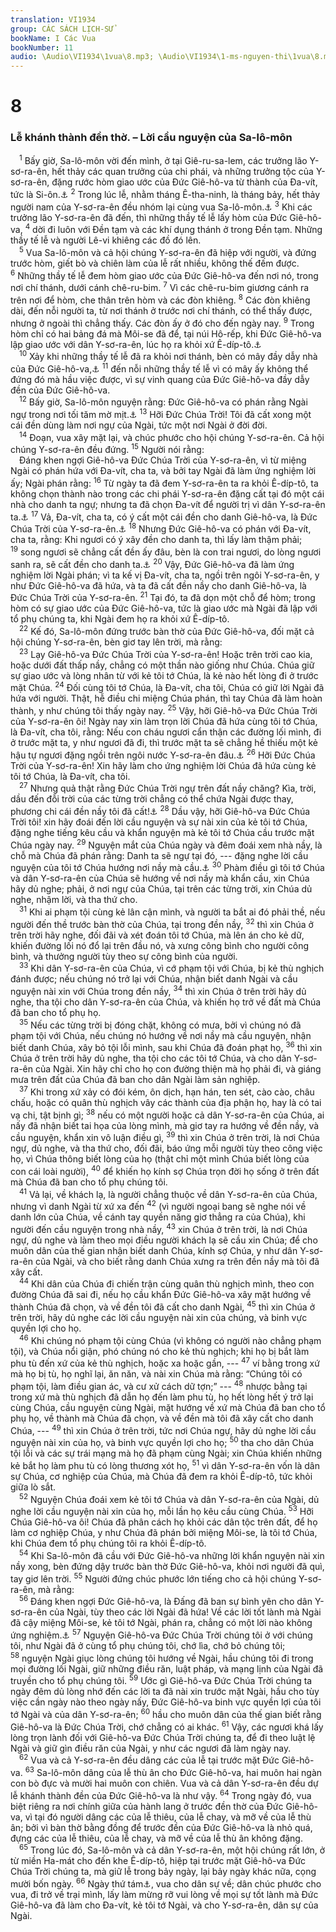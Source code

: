 ```yaml
---
translation: VI1934
group: CÁC SÁCH LỊCH-SỬ
bookName: I Các Vua 
bookNumber: 11
audio: \Audio\VI1934\1vua\8.mp3; \Audio\VI1934\1-ms-nguyen-thi\1vua\8.mp3
---
```


<div class="title"><h1>8</h1><h3>Lễ khánh thành đền thờ. – Lời cầu nguyện của Sa-lô-môn</h3></div>
<span class="verse 1vua_8_1"> <sup>1</sup> Bấy giờ, Sa-lô-môn vời đến mình, ở tại Giê-ru-sa-lem, các trưởng lão Y-sơ-ra-ên, hết thảy các quan trưởng của chi phái, và những trưởng tộc của Y-sơ-ra-ên, đặng rước hòm giao ước của Đức Giê-hô-va từ thành của Đa-vít, tức là Si-ôn.<a data-toggle="tooltip" data-placement="bottom" title="2Sa 6:12-16; 1Su 15:25-29">⚓</a></span>
<span class="verse 1vua_8_2"><sup>2</sup> Trong lúc lễ, nhằm tháng Ê-tha-ninh, là tháng bảy, hết thảy người nam của Y-sơ-ra-ên đều nhóm lại cùng vua Sa-lô-môn.<a data-toggle="tooltip" data-placement="bottom" title="Le 23:34">⚓</a></span>
<span class="verse 1vua_8_3"><sup>3</sup> Khi các trưởng lão Y-sơ-ra-ên đã đến, thì những thầy tế lễ lấy hòm của Đức Giê-hô-va, </span>
<span class="verse 1vua_8_4"><sup>4</sup> dời đi luôn với Đền tạm và các khí dụng thánh ở trong Đền tạm. Những thầy tế lễ và người Lê-vi khiêng các đồ đó lên. <br/></span>
<span class="verse 1vua_8_5"> <sup>5</sup> Vua Sa-lô-môn và cả hội chúng Y-sơ-ra-ên đã hiệp với người, và đứng trước hòm, giết bò và chiên làm của lễ rất nhiều, không thế đếm được. </span>
<span class="verse 1vua_8_6"><sup>6</sup> Những thầy tế lễ đem hòm giao ước của Đức Giê-hô-va đến nơi nó, trong nơi chí thánh, dưới cánh chê-ru-bim. </span>
<span class="verse 1vua_8_7"><sup>7</sup> Vì các chê-ru-bim giương cánh ra trên nơi để hòm, che thân trên hòm và các đòn khiêng. </span>
<span class="verse 1vua_8_8"><sup>8</sup> Các đòn khiêng dài, đến nỗi người ta, từ nơi thánh ở trước nơi chí thánh, có thể thấy được, nhưng ở ngoài thì chẳng thấy. Các đòn ấy ở đó cho đến ngày nay. </span>
<span class="verse 1vua_8_9"><sup>9</sup> Trong hòm chỉ có hai bảng đá mà Môi-se đã để, tại núi Hô-rếp, khi Đức Giê-hô-va lập giao ước với dân Y-sơ-ra-ên, lúc họ ra khỏi xứ Ê-díp-tô.<a data-toggle="tooltip" data-placement="bottom" title="Phu 10:5">⚓</a><br/></span>
<span class="verse 1vua_8_10"> <sup>10</sup> Xảy khi những thầy tế lễ đã ra khỏi nơi thánh, bèn có mây đầy dẫy nhà của Đức Giê-hô-va,<a data-toggle="tooltip" data-placement="bottom" title="Xu 40:34-35">⚓</a></span>
<span class="verse 1vua_8_11"><sup>11</sup> đến nỗi những thầy tế lễ vì có mây ấy không thể đứng đó mà hầu việc được, vì sự vinh quang của Đức Giê-hô-va đầy dẫy đền của Đức Giê-hô-va. <br/></span>
<span class="verse 1vua_8_12"> <sup>12</sup> Bấy giờ, Sa-lô-môn nguyện rằng: Đức Giê-hô-va có phán rằng Ngài ngự trong nơi tối tăm mờ mịt.<a data-toggle="tooltip" data-placement="bottom" title="Thi 18:11; 97:2">⚓</a></span>
<span class="verse 1vua_8_13"><sup>13</sup> Hỡi Đức Chúa Trời! Tôi đã cất xong một cái đền dùng làm nơi ngự của Ngài, tức một nơi Ngài ở đời đời. <br/></span>
<span class="verse 1vua_8_14"> <sup>14</sup> Đoạn, vua xây mặt lại, và chúc phước cho hội chúng Y-sơ-ra-ên. Cả hội chúng Y-sơ-ra-ên đều đứng. </span>
<span class="verse 1vua_8_15"><sup>15</sup> Người nói rằng: <br/> Đáng khen ngợi Giê-hô-va Đức Chúa Trời của Y-sơ-ra-ên, vì từ miệng Ngài có phán hứa với Đa-vít, cha ta, và bởi tay Ngài đã làm ứng nghiệm lời ấy; Ngài phán rằng: </span>
<span class="verse 1vua_8_16"><sup>16</sup> Từ ngày ta đã đem Y-sơ-ra-ên ta ra khỏi Ê-díp-tô, ta không chọn thành nào trong các chi phái Y-sơ-ra-ên đặng cất tại đó một cái nhà cho danh ta ngự; nhưng ta đã chọn Đa-vít để người trị vì dân Y-sơ-ra-ên ta.<a data-toggle="tooltip" data-placement="bottom" title="2Sa 7:4-11; 1Su 17:3-10">⚓</a></span>
<span class="verse 1vua_8_17"><sup>17</sup> Vả, Đa-vít, cha ta, có ý cất một cái đền cho danh Giê-hô-va, là Đức Chúa Trời của Y-sơ-ra-ên.<a data-toggle="tooltip" data-placement="bottom" title="2Sa 7:1-3; 1Su 17:1-2">⚓</a></span>
<span class="verse 1vua_8_18"><sup>18</sup> Nhưng Đức Giê-hô-va có phán với Đa-vít, cha ta, rằng: Khi ngươi có ý xây đền cho danh ta, thì lấy làm thậm phải; </span>
<span class="verse 1vua_8_19"><sup>19</sup> song ngươi sẽ chẳng cất đền ấy đâu, bèn là con trai ngươi, do lòng ngươi sanh ra, sẽ cất đền cho danh ta.<a data-toggle="tooltip" data-placement="bottom" title="2Sa 7:12-13; 1Su 17:11-12">⚓</a></span>
<span class="verse 1vua_8_20"><sup>20</sup> Vậy, Đức Giê-hô-va đã làm ứng nghiệm lời Ngài phán; vì ta kế vị Đa-vít, cha ta, ngồi trên ngôi Y-sơ-ra-ên, y như Đức Giê-hô-va đã hứa, và ta đã cất đền nầy cho danh Giê-hô-va, là Đức Chúa Trời của Y-sơ-ra-ên. </span>
<span class="verse 1vua_8_21"><sup>21</sup> Tại đó, ta đã dọn một chỗ để hòm; trong hòm có sự giao ước của Đức Giê-hô-va, tức là giao ước mà Ngài đã lập với tổ phụ chúng ta, khi Ngài đem họ ra khỏi xứ Ê-díp-tô. <br/></span>
<span class="verse 1vua_8_22"> <sup>22</sup> Kế đó, Sa-lô-môn đứng trước bàn thờ của Đức Giê-hô-va, đối mặt cả hội chúng Y-sơ-ra-ên, bèn giơ tay lên trời, mà rằng: <br/></span>
<span class="verse 1vua_8_23"> <sup>23</sup> Lạy Giê-hô-va Đức Chúa Trời của Y-sơ-ra-ên! Hoặc trên trời cao kia, hoặc dưới đất thấp nầy, chẳng có một thần nào giống như Chúa. Chúa giữ sự giao ước và lòng nhân từ với kẻ tôi tớ Chúa, là kẻ nào hết lòng đi ở trước mặt Chúa. </span>
<span class="verse 1vua_8_24"><sup>24</sup> Đối cùng tôi tớ Chúa, là Đa-vít, cha tôi, Chúa có giữ lời Ngài đã hứa với người. Thật, hễ điều chi miệng Chúa phán, thì tay Chúa đã làm hoàn thành, y như chúng tôi thấy ngày nay. </span>
<span class="verse 1vua_8_25"><sup>25</sup> Vậy, hỡi Giê-hô-va Đức Chúa Trời của Y-sơ-ra-ên ôi! Ngày nay xin làm trọn lời Chúa đã hứa cùng tôi tớ Chúa, là Đa-vít, cha tôi, rằng: Nếu con cháu ngươi cẩn thận các đường lối mình, đi ở trước mặt ta, y như ngươi đã đi, thì trước mặt ta sẽ chẳng hề thiếu một kẻ hậu tự ngươi đặng ngồi trên ngôi nước Y-sơ-ra-ên đâu.<a data-toggle="tooltip" data-placement="bottom" title="1Vua 2:4">⚓</a></span>
<span class="verse 1vua_8_26"><sup>26</sup> Hỡi Đức Chúa Trời của Y-sơ-ra-ên! Xin hãy làm cho ứng nghiệm lời Chúa đã hứa cùng kẻ tôi tớ Chúa, là Đa-vít, cha tôi. <br/></span>
<span class="verse 1vua_8_27"> <sup>27</sup> Nhưng quả thật rằng Đức Chúa Trời ngự trên đất nầy chăng? Kìa, trời, dầu đến đỗi trời của các từng trời chẳng có thể chứa Ngài được thay, phương chi cái đền nầy tôi đã cất!<a data-toggle="tooltip" data-placement="bottom" title="2Su 2:6">⚓</a></span>
<span class="verse 1vua_8_28"><sup>28</sup> Dầu vậy, hỡi Giê-hô-va Đức Chúa Trời tôi! xin hãy đoái đến lời cầu nguyện và sự nài xin của kẻ tôi tớ Chúa, đặng nghe tiếng kêu cầu và khẩn nguyện mà kẻ tôi tớ Chúa cầu trước mặt Chúa ngày nay. </span>
<span class="verse 1vua_8_29"><sup>29</sup> Nguyện mắt của Chúa ngày và đêm đoái xem nhà nầy, là chỗ mà Chúa đã phán rằng: Danh ta sẽ ngự tại đó, --- đặng nghe lời cầu nguyện của tôi tớ Chúa hướng nơi nầy mà cầu.<a data-toggle="tooltip" data-placement="bottom" title="Phu 12:11">⚓</a></span>
<span class="verse 1vua_8_30"><sup>30</sup> Phàm điều gì tôi tớ Chúa và dân Y-sơ-ra-ên của Chúa sẽ hướng về nơi nầy mà khẩn cầu, xin Chúa hãy dủ nghe; phải, ở nơi ngự của Chúa, tại trên các từng trời, xin Chúa dủ nghe, nhậm lời, và tha thứ cho. <br/></span>
<span class="verse 1vua_8_31"> <sup>31</sup> Khi ai phạm tội cùng kẻ lân cận mình, và người ta bắt ai đó phải thề, nếu người đến thề trước bàn thờ của Chúa, tại trong đền nầy, </span>
<span class="verse 1vua_8_32"><sup>32</sup> thì xin Chúa ở trên trời hãy nghe, đối đãi và xét đoán tôi tớ Chúa, mà lên án cho kẻ dữ, khiến đường lối nó đổ lại trên đầu nó, và xưng công bình cho người công bình, và thưởng người tùy theo sự công bình của người. <br/></span>
<span class="verse 1vua_8_33"> <sup>33</sup> Khi dân Y-sơ-ra-ên của Chúa, vì cớ phạm tội với Chúa, bị kẻ thù nghịch đánh được; nếu chúng nó trở lại với Chúa, nhận biết danh Ngài và cầu nguyện nài xin với Chúa trong đền nầy, </span>
<span class="verse 1vua_8_34"><sup>34</sup> thì xin Chúa ở trên trời hãy dủ nghe, tha tội cho dân Y-sơ-ra-ên của Chúa, và khiến họ trở về đất mà Chúa đã ban cho tổ phụ họ. <br/></span>
<span class="verse 1vua_8_35"> <sup>35</sup> Nếu các từng trời bị đóng chặt, không có mưa, bởi vì chúng nó đã phạm tội với Chúa, nếu chúng nó hướng về nơi nầy mà cầu nguyện, nhận biết danh Chúa, xây bỏ tội lỗi mình, sau khi Chúa đã đoán phạt họ, </span>
<span class="verse 1vua_8_36"><sup>36</sup> thì xin Chúa ở trên trời hãy dủ nghe, tha tội cho các tôi tớ Chúa, và cho dân Y-sơ-ra-ên của Ngài. Xin hãy chỉ cho họ con đường thiện mà họ phải đi, và giáng mưa trên đất của Chúa đã ban cho dân Ngài làm sản nghiệp. <br/></span>
<span class="verse 1vua_8_37"> <sup>37</sup> Khi trong xứ xảy có đói kém, ôn dịch, hạn hán, ten sét, cào cào, châu chấu, hoặc có quân thù nghịch vây các thành của địa phận họ, hay là có tai vạ chi, tật bịnh gì; </span>
<span class="verse 1vua_8_38"><sup>38</sup> nếu có một người hoặc cả dân Y-sơ-ra-ên của Chúa, ai nấy đã nhận biết tai họa của lòng mình, mà giơ tay ra hướng về đền nầy, và cầu nguyện, khẩn xin vô luận điều gì, </span>
<span class="verse 1vua_8_39"><sup>39</sup> thì xin Chúa ở trên trời, là nơi Chúa ngự, dủ nghe, và tha thứ cho, đối đãi, báo ứng mỗi người tùy theo công việc họ, vì Chúa thông biết lòng của họ (thật chỉ một mình Chúa biết lòng của con cái loài người), </span>
<span class="verse 1vua_8_40"><sup>40</sup> để khiến họ kính sợ Chúa trọn đời họ sống ở trên đất mà Chúa đã ban cho tổ phụ chúng tôi. <br/></span>
<span class="verse 1vua_8_41"> <sup>41</sup> Vả lại, về khách lạ, là người chẳng thuộc về dân Y-sơ-ra-ên của Chúa, nhưng vì danh Ngài từ xứ xa đến </span>
<span class="verse 1vua_8_42"><sup>42</sup> (vì người ngoại bang sẽ nghe nói về danh lớn của Chúa, về cánh tay quyền năng giơ thẳng ra của Chúa), khi người đến cầu nguyện trong nhà nầy, </span>
<span class="verse 1vua_8_43"><sup>43</sup> xin Chúa ở trên trời, là nơi Chúa ngự, dủ nghe và làm theo mọi điều người khách lạ sẽ cầu xin Chúa; để cho muôn dân của thế gian nhận biết danh Chúa, kính sợ Chúa, y như dân Y-sơ-ra-ên của Ngài, và cho biết rằng danh Chúa xưng ra trên đền nầy mà tôi đã xây cất. <br/></span>
<span class="verse 1vua_8_44"> <sup>44</sup> Khi dân của Chúa đi chiến trận cùng quân thù nghịch mình, theo con đường Chúa đã sai đi, nếu họ cầu khẩn Đức Giê-hô-va xây mặt hướng về thành Chúa đã chọn, và về đền tôi đã cất cho danh Ngài, </span>
<span class="verse 1vua_8_45"><sup>45</sup> thì xin Chúa ở trên trời, hãy dủ nghe các lời cầu nguyện nài xin của chúng, và binh vực quyền lợi cho họ. <br/></span>
<span class="verse 1vua_8_46"> <sup>46</sup> Khi chúng nó phạm tội cùng Chúa (vì không có người nào chẳng phạm tội), và Chúa nổi giận, phó chúng nó cho kẻ thù nghịch; khi họ bị bắt làm phu tù đến xứ của kẻ thù nghịch, hoặc xa hoặc gần, --- </span>
<span class="verse 1vua_8_47"><sup>47</sup> ví bằng trong xứ mà họ bị tù, họ nghĩ lại, ăn năn, và nài xin Chúa mà rằng: “Chúng tôi có phạm tội, làm điều gian ác, và cư xử cách dữ tợn;” --- </span>
<span class="verse 1vua_8_48"><sup>48</sup> nhược bằng tại trong xứ mà thù nghịch đã dẫn họ đến làm phu tù, họ hết lòng hết ý trở lại cùng Chúa, cầu nguyện cùng Ngài, mặt hướng về xứ mà Chúa đã ban cho tổ phụ họ, về thành mà Chúa đã chọn, và về đền mà tôi đã xây cất cho danh Chúa, --- </span>
<span class="verse 1vua_8_49"><sup>49</sup> thì xin Chúa ở trên trời, tức nơi Chúa ngự, hãy dủ nghe lời cầu nguyện nài xin của họ, và binh vực quyền lợi cho họ; </span>
<span class="verse 1vua_8_50"><sup>50</sup> tha cho dân Chúa tội lỗi và các sự trái mạng mà họ đã phạm cùng Ngài; xin Chúa khiến những kẻ bắt họ làm phu tù có lòng thương xót họ, </span>
<span class="verse 1vua_8_51"><sup>51</sup> vì dân Y-sơ-ra-ên vốn là dân sự Chúa, cơ nghiệp của Chúa, mà Chúa đã đem ra khỏi Ê-díp-tô, tức khỏi giữa lò sắt. <br/></span>
<span class="verse 1vua_8_52"> <sup>52</sup> Nguyện Chúa đoái xem kẻ tôi tớ Chúa và dân Y-sơ-ra-ên của Ngài, dủ nghe lời cầu nguyện nài xin của họ, mỗi lần họ kêu cầu cùng Chúa. </span>
<span class="verse 1vua_8_53"><sup>53</sup> Hỡi Chúa Giê-hô-va ôi! Chúa đã phân cách họ khỏi các dân tộc trên đất, để họ làm cơ nghiệp Chúa, y như Chúa đã phán bởi miệng Môi-se, là tôi tớ Chúa, khi Chúa đem tổ phụ chúng tôi ra khỏi Ê-díp-tô. <br/></span>
<span class="verse 1vua_8_54"> <sup>54</sup> Khi Sa-lô-môn đã cầu với Đức Giê-hô-va những lời khẩn nguyện nài xin nầy xong, bèn đứng dậy trước bàn thờ Đức Giê-hô-va, khỏi nơi người đã quì, tay giơ lên trời. </span>
<span class="verse 1vua_8_55"><sup>55</sup> Người đứng chúc phước lớn tiếng cho cả hội chúng Y-sơ-ra-ên, mà rằng: <br/></span>
<span class="verse 1vua_8_56"> <sup>56</sup> Đáng khen ngợi Đức Giê-hô-va, là Đấng đã ban sự bình yên cho dân Y-sơ-ra-ên của Ngài, tùy theo các lời Ngài đã hứa! Về các lời tốt lành mà Ngài đã cậy miệng Môi-se, kẻ tôi tớ Ngài, phán ra, chẳng có một lời nào không ứng nghiệm.<a data-toggle="tooltip" data-placement="bottom" title="Phu 12:10; Gios 21:44-45">⚓</a></span>
<span class="verse 1vua_8_57"><sup>57</sup> Nguyện Giê-hô-va Đức Chúa Trời chúng tôi ở với chúng tôi, như Ngài đã ở cùng tổ phụ chúng tôi, chớ lìa, chớ bỏ chúng tôi; </span>
<span class="verse 1vua_8_58"><sup>58</sup> nguyện Ngài giục lòng chúng tôi hướng về Ngài, hầu chúng tôi đi trong mọi đường lối Ngài, giữ những điều răn, luật pháp, và mạng lịnh của Ngài đã truyền cho tổ phụ chúng tôi. </span>
<span class="verse 1vua_8_59"><sup>59</sup> Ước gì Giê-hô-va Đức Chúa Trời chúng ta ngày đêm dủ lòng nhớ đến các lời ta đã nài xin trước mặt Ngài, hầu cho tùy việc cần ngày nào theo ngày nấy, Đức Giê-hô-va binh vực quyền lợi của tôi tớ Ngài và của dân Y-sơ-ra-ên; </span>
<span class="verse 1vua_8_60"><sup>60</sup> hầu cho muôn dân của thế gian biết rằng Giê-hô-va là Đức Chúa Trời, chớ chẳng có ai khác. </span>
<span class="verse 1vua_8_61"><sup>61</sup> Vậy, các ngươi khá lấy lòng trọn lành đối với Giê-hô-va Đức Chúa Trời chúng ta, để đi theo luật lệ Ngài và giữ gìn điều răn của Ngài, y như các ngươi đã làm ngày nay. <br/></span>
<span class="verse 1vua_8_62"> <sup>62</sup> Vua và cả Y-sơ-ra-ên đều dâng các của lễ tại trước mặt Đức Giê-hô-va. </span>
<span class="verse 1vua_8_63"><sup>63</sup> Sa-lô-môn dâng của lễ thù ân cho Đức Giê-hô-va, hai muôn hai ngàn con bò đực và mười hai muôn con chiên. Vua và cả dân Y-sơ-ra-ên đều dự lễ khánh thành đền của Đức Giê-hô-va là như vậy. </span>
<span class="verse 1vua_8_64"><sup>64</sup> Trong ngày đó, vua biệt riêng ra nơi chính giữa của hành lang ở trước đền thờ của Đức Giê-hô-va, vì tại đó người dâng các của lễ thiêu, của lễ chay, và mỡ về của lễ thù ân; bởi vì bàn thờ bằng đồng để trước đền của Đức Giê-hô-va là nhỏ quá, đựng các của lễ thiêu, của lễ chay, và mỡ về của lễ thù ân không đặng. <br/></span>
<span class="verse 1vua_8_65"> <sup>65</sup> Trong lúc đó, Sa-lô-môn và cả dân Y-sơ-ra-ên, một hội chúng rất lớn, ở từ miền Ha-mát cho đến khe Ê-díp-tô, hiệp tại trước mặt Giê-hô-va Đức Chúa Trời chúng ta, mà giữ lễ trong bảy ngày, lại bảy ngày khác nữa, cọng mười bốn ngày. </span>
<span class="verse 1vua_8_66"><sup>66</sup> Ngày thứ tám<a data-toggle="tooltip" data-placement="bottom" title="Nghĩa là ngày thứ 15">⚓</a>, vua cho dân sự về; dân chúc phước cho vua, đi trở về trại mình, lấy làm mừng rỡ vui lòng về mọi sự tốt lành mà Đức Giê-hô-va đã làm cho Đa-vít, kẻ tôi tớ Ngài, và cho Y-sơ-ra-ên, dân sự của Ngài. <br/></span>
